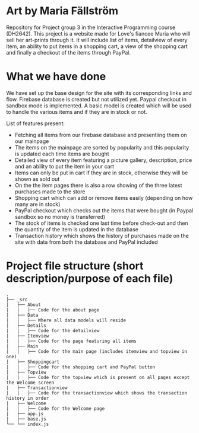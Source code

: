 # Art by Maria Fällström
Repository for Project group 3 in the Interactive Programming course (DH2642). This project is a website made for Love's fiancee Maria who will sell her art-prints through it. It will include list of items, detailview of every item, an ability to put items in a shopping cart, a view of the shopping cart and finally a checkout of the items through PayPal.

# What we have done
We have set up the base design for the site with its corresponding links and flow. Firebase database is created but not utilized yet. Paypal checkout in sandbox mode is implemented. A basic model is created which will be used to handle the various items and if they are in stock or not.

List of features present:
* Fetching all items from our firebase database and presentiing them on our mainpage
* The items on the mainpage are sorted by popularity and this popularity is updated each time items are bought
* Detailed view of every item featuring a picture gallery, description, price and an ability to put the item in your cart
* Items can only be put in cart if they are in stock, otherwise they will be shown as sold out
* On the the item pages there is also a row showing of the three latest purchases made to the store
* Shopping cart which can add or remove items easily (depending on how many are in stock)
* PayPal checkout which checks out the items that were bought (in Paypal sandbox so no money is transferred)
* The stock of items is checked one last time before check-out and then the quantity of the item is updated in the database
* Transaction history which shows the history of purchases made on the site with data from both the database and PayPal included


# Project file structure (short description/purpose of each file)
    .
    ├── _src
    |   ├── About
    |   |   ├── Code for the about page
    |   ├── Data
    |   |   ├── Where all data models will reside
    |   ├── Details
    |   |   ├── Code for the detailview
    |   ├── Itemview
    |   |   ├── Code for the page featuring all items
    |   ├── Main
    |   |   ├── Code for the main page (includes itemview and topview in one)
    |   ├── Shoppingcart
    |   |   ├── Code for the shopping cart and PayPal button
    |   ├── Topview
    |   |   ├── Code for the topview which is present on all pages except the Welcome screen
    |   ├── Transactionview
    |   |   ├── Code for the transactionview which shows the transaction history in order
    |   ├── Welcome
    |   |   ├── Code for the Welcome page
    |   ├── app.js
    |   ├── base.js
    └── └── index.js
